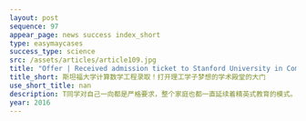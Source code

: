 ```yaml
---
layout: post
sequence: 97
appear_page: news success index_short
type: easymaycases
success_type: science
src: /assets/articles/article109.jpg
title: "Offer | Received admission ticket to Stanford University in Computational Mathematical Engineering"
title_short: 斯坦福大学计算数学工程录取！打开理工学子梦想的学术殿堂的大门
use_short_title: nan
description: T同学对自己一向都是严格要求，整个家庭也都一直延续着精英式教育的模式。自然而然，T同学对自己的未来十分重视，多次与父母，导师进行了交流。就读于TOP30美国院校计算机工程专业的T同学十分看好这个专业的前景，在有了申研进一步深造的计划之后，货比三家，最终，在大三下，签约了易美的圆梦名校VIP计划。
year: 2016
---
```


